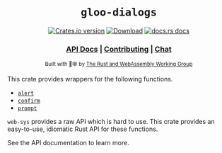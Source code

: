 <div align="center">

  <h1><code>gloo-dialogs</code></h1>

  <p>
    <a href="https://crates.io/crates/gloo-dialogs"><img src="https://img.shields.io/crates/v/gloo-dialogs.svg?style=flat-square" alt="Crates.io version" /></a>
    <a href="https://crates.io/crates/gloo-dialogs"><img src="https://img.shields.io/crates/d/gloo-dialogs.svg?style=flat-square" alt="Download" /></a>
    <a href="https://docs.rs/gloo-dialogs"><img src="https://img.shields.io/badge/docs-latest-blue.svg?style=flat-square" alt="docs.rs docs" /></a>
  </p>

  <h3>
    <a href="https://docs.rs/gloo-dialogs">API Docs</a>
    <span> | </span>
    <a href="https://github.com/rustwasm/gloo/blob/master/CONTRIBUTING.md">Contributing</a>
    <span> | </span>
    <a href="https://discordapp.com/channels/442252698964721669/443151097398296587">Chat</a>
  </h3>

  <sub>Built with 🦀🕸 by <a href="https://rustwasm.github.io/">The Rust and WebAssembly Working Group</a></sub>
</div>

This crate provides wrappers for the following functions.
- [`alert`](https://developer.mozilla.org/en-US/docs/Web/API/Window/alert)
- [`confirm`](https://developer.mozilla.org/en-US/docs/Web/API/Window/confirm)
- [`prompt`](https://developer.mozilla.org/en-US/docs/Web/API/Window/prompt)

`web-sys` provides a raw API which is hard to use. This crate provides an easy-to-use,
idiomatic Rust API for these functions.

See the API documentation to learn more.
